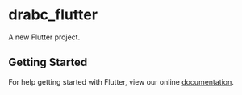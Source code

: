 # drabc_flutter

A new Flutter project.

## Getting Started

For help getting started with Flutter, view our online
[documentation](https://flutter.io/).
